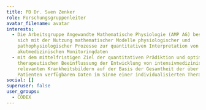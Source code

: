 ```yaml
---
title: PD Dr. Sven Zenker
role: Forschungsgruppenleiter
avatar_filename: avatar
interests:
  - Die Arbeitsgruppe Angewandte Mathematische Physiologie (AMP AG) beschäftigt
    sich mit der Nutzung mathematischer Modelle physiologischer und
    pathophysiologischer Prozesse zur quantitativen Interpretation von
    akutmedizinischen Monitoringdaten
  - mit dem mittelfristigen Ziel der quantitativen Prädiktion und optimierten
    therapeutischen Beeinflussung der Entwicklung von intensivmedizinisch
    relevanten Krankheitsbildern auf der Basis der Gesamtheit der über den
    Patienten verfügbaren Daten im Sinne einer individualisierten Therapie.
social: []
superuser: false
user_groups:
  - CODEX
---
```

